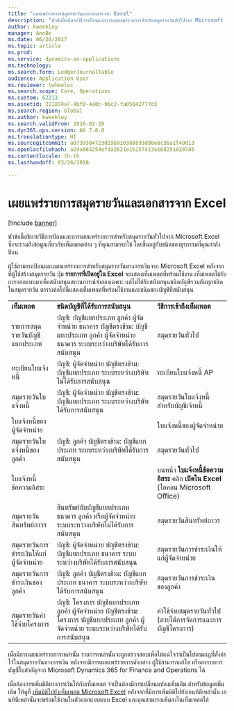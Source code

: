 ```yaml
---
title: "เผยแพร่รายการสมุดรายวันและเอกสารจาก Excel"
description: "หัวข้อนี้อธิบายวิธีการป้อนและการเผยแพร่รายการสำหรับสมุดรายวันทั่วไปจาก Microsoft Excel ซึ่งจะรวมถึงข้อมูลเกี่ยวกับเท็มเพลตต่าง ๆ ที่คุณสามารถใช้ โดยขึ้นอยู่กับชนิดของธุรกรรมที่คุณกำลังป้อน"
author: kweekley
manager: AnnBe
ms.date: 06/20/2017
ms.topic: article
ms.prod: 
ms.service: dynamics-ax-applications
ms.technology: 
ms.search.form: LedgerJournalTable
audience: Application User
ms.reviewer: twheeloc
ms.search.scope: Core, Operations
ms.custom: 62213
ms.assetid: 211874a7-4bf0-4a0c-96c2-fa05042777d3
ms.search.region: Global
ms.author: kweekley
ms.search.validFrom: 2016-02-28
ms.dyn365.ops.version: AX 7.0.0
ms.translationtype: HT
ms.sourcegitcommit: a0739304723d19b910388893d08e8c36a1f49d13
ms.openlocfilehash: a2da864254efda2621e1b157413a16d251020786
ms.contentlocale: th-th
ms.lasthandoff: 03/26/2018

---
```


# <a name="publish-journal-lines-and-documents-from-excel"></a>เผยแพร่รายการสมุดรายวันและเอกสารจาก Excel

[!include [banner](../includes/banner.md)]

หัวข้อนี้อธิบายวิธีการป้อนและการเผยแพร่รายการสำหรับสมุดรายวันทั่วไปจาก Microsoft Excel ซึ่งจะรวมถึงข้อมูลเกี่ยวกับเท็มเพลตต่าง ๆ ที่คุณสามารถใช้ โดยขึ้นอยู่กับชนิดของธุรกรรมที่คุณกำลังป้อน

ผู้ใช้สามารถป้อนและเผยแพร่รายการสำหรับสมุดรายวันทางการเงินจาก Microsoft Excel หลังจากที่ผู้ใช้สร้างสมุดรายวัน ปุ่ม **รายการที่เปิดอยู่ใน Excel** จะแสดงเท็มเพลตที่พร้อมใช้งาน เท็มเพลตได้รับการออกแบบมาเพื่อสนับสนุนสถานการณ์จำลองเฉพาะ แต่ไม่ได้รับสนับสนุนชนิดบัญชีรวมกันทุกชนิดในสมุดรายวัน ตารางต่อไปนี้แสดงเท็มเพลตที่พร้อมใช้งานและชนิดของบัญชีที่สนับสนุน

|                          |                                                                                                                         |                                                                                         |
|--------------------------|-------------------------------------------------------------------------------------------------------------------------|-----------------------------------------------------------------------------------------|
| **เท็มเพลต**             | **ชนิดบัญชีที่ได้รับการสนับสนุน**                                                                                             | **วิธีการเข้าถึงเท็มเพลต**                                                          |
| รายการสมุดรายวันบัญชีแยกประเภท     | บัญชี: บัญชีแยกประเภท ลูกค้า ผู้จัดจำหน่าย ธนาคาร บัญชีตรงข้าม: บัญชีแยกประเภท ลูกค้า ผู้จัดจำหน่าย ธนาคาร ระบบระหว่างบริษัทได้รับการสนับสนุน       | สมุดรายวันทั่วไป                                                                         |
| ทะเบียนใบแจ้งหนี้         | บัญชี: ผู้จัดจำหน่าย บัญชีตรงข้าม: บัญชีแยกประเภท ระบบระหว่างบริษัทไม่ได้รับการสนับสนุน                                                    | ทะเบียนใบแจ้งหนี้ AP                                                                     |
| สมุดรายวันใบแจ้งหนี้          | บัญชี: ผู้จัดจำหน่าย บัญชีตรงข้าม: บัญชีแยกประเภท ระบบระหว่างบริษัทได้รับการสนับสนุน                                                      | สมุดรายวันใบแจ้งหนี้สำหรับบัญชีเจ้าหนี้                                                                      |
| ใบแจ้งหนี้ของผู้จัดจำหน่าย           |                                                                                                                         | ใบแจ้งหนี้ของผู้จัดจำหน่าย                                                                          |
| สมุดรายวันใบแจ้งหนี้ของลูกค้า | บัญชี: ลูกค้า บัญชีตรงข้าม: บัญชีแยกประเภท ระบบระหว่างบริษัทได้รับการสนับสนุน                                                     | สมุดรายวันทั่วไป                                                                         |
| ใบแจ้งหนี้ข้อความอิสระ        |                                                                                                                         | บนหน้า **ใบแจ้งหนี้ข้อความอิสระ** คลิก **เปิดใน Excel** (ไอคอน Microsoft Office) |
| สมุดรายวันสินทรัพย์ถาวร     | สินทรัพย์กับบัญชีแยกประเภท ธนาคาร ลูกค้า หรือผู้จัดจำหน่าย ระบบระหว่างบริษัทไม่ได้รับการสนับสนุน                                               | สมุดรายวันสินทรัพย์ถาวร                                                                     |
| สมุดรายวันการชำระเงินให้แก่ผู้จัดจำหน่าย   | บัญชี: ผู้จัดจำหน่าย บัญชีตรงข้าม: บัญชีแยกประเภท ธนาคาร ระบบระหว่างบริษัทได้รับการสนับสนุน                                                 | สมุดรายวันการชำระเงินให้แก่ผู้จัดจำหน่าย                                                                  |
| สมุดรายวันการชำระเงินของลูกค้า | บัญชี: ลูกค้า บัญชีตรงข้าม: บัญชีแยกประเภท ธนาคาร ระบบระหว่างบริษัทได้รับการสนับสนุน                                               | สมุดรายวันการชำระเงินของลูกค้า                                                                |
| สมุดรายวันค่าใช้จ่ายโครงการ  | บัญชี: โครงการ บัญชีแยกประเภท ลูกค้า ผู้จัดจำหน่าย บัญชีตรงข้าม: โครงการ บัญชีแยกประเภท ลูกค้า ผู้จัดจำหน่าย ระบบระหว่างบริษัทได้รับการสนับสนุน | ค่าใช้จ่ายสมุดรายวันทั่วไป (ภายใต้การจัดการและการบัญชีโครงการ)                       |

เมื่อมีการเผยแพร่รายการเหล่านั้น รายการเหล่านั้นจะถูกตรวจสอบเพื่อให้แน่ใจว่าเป็นไปตามกฎที่ตั้งค่าไว้ในสมุดรายวันทางการเงิน หลังจากมีการเผยแพร่รายการดังกล่าว ผู้ใช้สามารถแก้ไข หรือลงรายการบัญชีใบสำคัญจาก Microsoft Dynamics 365 for Finance and Operations ได้ 

เมื่อต้องการเพิ่มมิติทางการเงินให้กับเท็มเพลต จำเป็นต้องมีการเปลี่ยนแปลงเพิ่มเติม สำหรับข้อมูลเพิ่มเติม ให้ดูที่ [เพิ่มมิติไปยังเท็มเพลต Microsoft Excel](../../dev-itpro/financial/add-dimensions-excel-templates.md) หลังจากที่มีการเพิ่มมิติไปยังเอนทิตีเหล่านั้น เอนทิตีเหล่านั้นจะพร้อมใช้งานในตัวออกแบบแบบ Excel และคุณสามารถเพิ่มลงในเท็มเพลตได้






